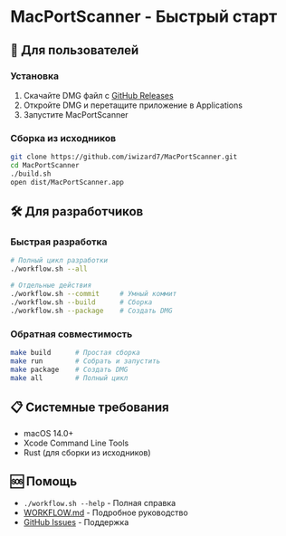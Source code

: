 # MacPortScanner - Быстрый старт

## 🚀 Для пользователей

### Установка
1. Скачайте DMG файл с [GitHub Releases](https://github.com/iwizard7/MacPortScanner/releases)
2. Откройте DMG и перетащите приложение в Applications
3. Запустите MacPortScanner

### Сборка из исходников
```bash
git clone https://github.com/iwizard7/MacPortScanner.git
cd MacPortScanner
./build.sh
open dist/MacPortScanner.app
```

## 🛠️ Для разработчиков

### Быстрая разработка
```bash
# Полный цикл разработки
./workflow.sh --all

# Отдельные действия
./workflow.sh --commit     # Умный коммит
./workflow.sh --build      # Сборка
./workflow.sh --package    # Создать DMG
```

### Обратная совместимость
```bash
make build      # Простая сборка
make run        # Собрать и запустить
make package    # Создать DMG
make all        # Полный цикл
```

## 📋 Системные требования

- macOS 14.0+
- Xcode Command Line Tools
- Rust (для сборки из исходников)

## 🆘 Помощь

- `./workflow.sh --help` - Полная справка
- [WORKFLOW.md](WORKFLOW.md) - Подробное руководство
- [GitHub Issues](https://github.com/iwizard7/MacPortScanner/issues) - Поддержка